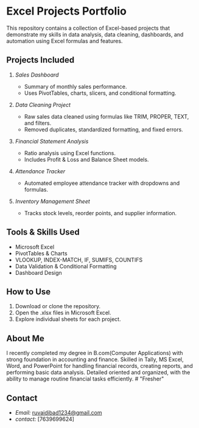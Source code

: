 # Excel Projects Portfolio

This repository contains a collection of Excel-based projects that demonstrate my skills in data analysis, data cleaning, dashboards, and automation using Excel formulas and features.

## Projects Included

1. *Sales Dashboard*
   - Summary of monthly sales performance.
   - Uses PivotTables, charts, slicers, and conditional formatting.

2. *Data Cleaning Project*
   - Raw sales data cleaned using formulas like TRIM, PROPER, TEXT, and filters.
   - Removed duplicates, standardized formatting, and fixed errors.

3. *Financial Statement Analysis*
   - Ratio analysis using Excel functions.
   - Includes Profit & Loss and Balance Sheet models.

4. *Attendance Tracker*
   - Automated employee attendance tracker with dropdowns and formulas.

5. *Inventory Management Sheet*
   - Tracks stock levels, reorder points, and supplier information.

## Tools & Skills Used

- Microsoft Excel
- PivotTables & Charts
- VLOOKUP, INDEX-MATCH, IF, SUMIFS, COUNTIFS
- Data Validation & Conditional Formatting
- Dashboard Design

## How to Use

1. Download or clone the repository.
2. Open the .xlsx files in Microsoft Excel.
3. Explore individual sheets for each project.

## About Me

I recently completed my degree in B.com(Computer Applications) with strong foundation in accounting and 
finance. Skilled in Tally, MS Excel, Word, and PowerPoint for handling financial records, 
creating reports, and performing basic data analysis. Detailed oriented and organized, with 
the ability to manage routine financial tasks efficiently. # "Fresher"

## Contact

- *Email:* ruvaidibad1234@gmail.com
- *contact:* [7639699624]
